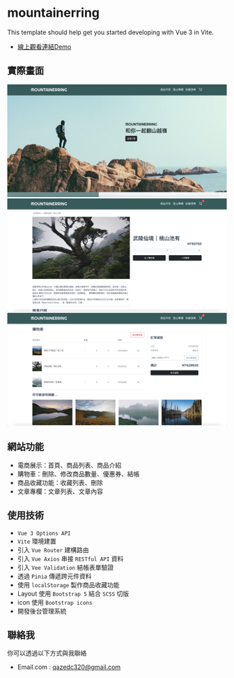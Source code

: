 # mountainerring

This template should help get you started developing with Vue 3 in Vite.
*  [線上觀看連結Demo](https://lokf9527.github.io/Mountainerring2/)

## 實際畫面

![GITHUB](https://github.com/lokf9527/Mountainerring2/blob/main/src/assets/pic/Mountainerring-01.png "圖片名稱")
![GITHUB](https://github.com/lokf9527/Mountainerring2/blob/main/src/assets/pic/Mountainerring-02.png "圖片名稱")
![GITHUB](https://github.com/lokf9527/Mountainerring2/blob/main/src/assets/pic/Mountainerring-03.png "圖片名稱")

## 網站功能

* 電商展示：首頁、商品列表、商品介紹
* 購物車：刪除、修改商品數量、優惠券、結帳
* 商品收藏功能：收藏列表、刪除
* 文章專欄：文章列表、文章內容

## 使用技術

* `Vue 3 Options API`
* `Vite` 環境建置
* 引入 `Vue Router` 建構路由
* 引入 `Vue Axios` 串接 `RESTful API` 資料
* 引入 `Vee Validation` 結帳表單驗證
* 透過 `Pinia` 傳遞跨元件資料
* 使用 `localStorage` 製作商品收藏功能
* Layout 使用 `Bootstrap 5` 結合 `SCSS` 切版
* icon 使用 `Bootstrap icons`
* 開發後台管理系統

## 聯絡我

你可以透過以下方式與我聯絡
* Email.com : qazedc320@gmail.com

